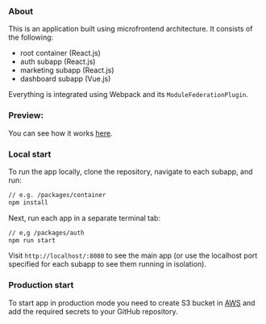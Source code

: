 ### About

This is an application built using microfrontend architecture. It consists of the following:
- root container (React.js)
- auth subapp (React.js)
- marketing subapp (React.js)
- dashboard subapp (Vue.js)

Everything is integrated using Webpack and its `ModuleFederationPlugin`.

### Preview:

You can see how it works [here](https://d349c2nkejklv2.cloudfront.net/).

### Local start

To run the app locally, clone the repository, navigate to each subapp, and run:
```bash
// e.g. /packages/container
npm install
```

Next, run each app in a separate terminal tab:
```bash
// e,g /packages/auth
npm run start
```

Visit `http://localhost/:8080` to see the main app (or use the localhost port specified for each subapp to see them running in isolation).

### Production start

To start app in production mode you need to create S3 bucket in [AWS](https://aws.amazon.com/) and add the required secrets to your GitHub repository.
